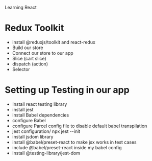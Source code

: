 Learning React



# Redux Toolkit
- install @reduxjs/toolkit and react-redux
- Build our store
- Connect our store to our app
- Slice (cart slice)
- dispatch (action)
- Selector


# Setting up Testing in our app
- Install react testing library
- install jest
- install Babel dependencies
- configure Babel
- configure Parcel config file to disable default babel transpilation
- jest configuration/ npx jest --init
- install jsdom library
- install @babel/preset-react to make jsx works in test cases
- include @babel/preset-react inside my babel config
- install @testing-library/jest-dom


